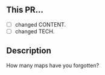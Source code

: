 ## This PR...
- [ ] changed CONTENT.
- [ ] changed TECH.

## Description

How many maps have you forgotten?
